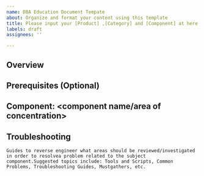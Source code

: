 ```yaml
---
name: DBA Education Document Tempate
about: Organize and format your content using this template
title: Please input your [Product] ,[Category] and [Component] at here
labels: draft
assignees: ''

---
```


<!-- REQUIRED: Please input your Product and Category:
Product:
Category:
Component:
-->

## Overview

## Prerequisites (Optional)

## Component: <component name/area of concentration>

## Troubleshooting

```
Guides to reverse engineer what areas should be reviewed/investigated in order to resolvea problem related to the subject component.Suggested topics include: Tools and Scripts, Common Problems, Troubleshooting Guides, Mustgathers, etc.
```

